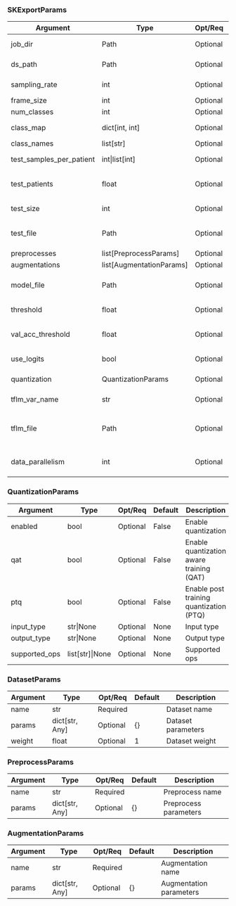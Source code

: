 ### SKExportParams

| Argument | Type | Opt/Req | Default | Description |
| --- | --- | --- | --- | --- |
| job_dir | Path | Optional | `tempfile.gettempdir` | Job output directory |
| ds_path | Path | Optional | `Path()` | Dataset directory |
| sampling_rate | int | Optional | 250 | Target sampling rate (Hz) |
| frame_size | int | Optional | 1250 | Frame size |
| num_classes | int | Optional | 3 | # of classes |
| class_map | dict[int, int] | Optional | {1: 1} | Class/label mapping |
| class_names | list[str] | Optional | None | Class names |
| test_samples_per_patient | int\|list[int] | Optional | 100 | # test samples per patient |
| test_patients | float | Optional | None | # or proportion of patients for testing |
| test_size | int | Optional | 100000 | # samples for testing |
| test_file | Path | Optional | None | Path to load/store pickled test file |
| preprocesses | list[PreprocessParams] | Optional |  | Preprocesses |
| augmentations | list[AugmentationParams] | Optional |  | Augmentations |
| model_file | Path | Optional | None | Path to save model file (.keras) |
| threshold | float | Optional | None | Model output threshold |
| val_acc_threshold | float | Optional | 0.98 | Validation accuracy threshold |
| use_logits | bool | Optional | True | Use logits output or softmax |
| quantization | QuantizationParams | Optional |  | Quantization parameters |
| tflm_var_name | str | Optional | "g_model" | TFLite Micro C variable name |
| tflm_file | Path | Optional | None | Path to copy TFLM header file (e.g. ./model_buffer.h) |
| data_parallelism | int | Optional | os.cpu_count() or 1 | # of data loaders running in parallel |

### QuantizationParams

| Argument | Type | Opt/Req | Default | Description |
| --- | --- | --- | --- | --- |
| enabled | bool | Optional | False | Enable quantization |
| qat | bool | Optional | False | Enable quantization aware training (QAT) |
| ptq | bool | Optional | False | Enable post training quantization (PTQ) |
| input_type | str\|None | Optional | None | Input type |
| output_type | str\|None | Optional | None | Output type |
| supported_ops | list[str]\|None | Optional | None | Supported ops |

### DatasetParams

| Argument | Type | Opt/Req | Default | Description |
| --- | --- | --- | --- | --- |
| name | str | Required |  | Dataset name |
| params | dict[str, Any] | Optional | {} | Dataset parameters |
| weight | float | Optional | 1 | Dataset weight |

### PreprocessParams

| Argument | Type | Opt/Req | Default | Description |
| --- | --- | --- | --- | --- |
| name | str | Required |  | Preprocess name |
| params | dict[str, Any] | Optional | {} | Preprocess parameters |

### AugmentationParams

| Argument | Type | Opt/Req | Default | Description |
| --- | --- | --- | --- | --- |
| name | str | Required |  | Augmentation name |
| params | dict[str, Any] | Optional | {} | Augmentation parameters |
